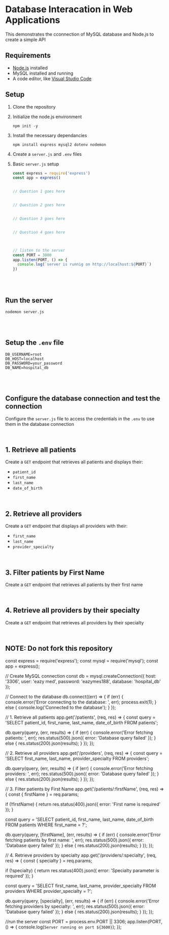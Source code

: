 # Database Interacation in Web Applications

This demonstrates the cconnection of MySQL database and Node.js to create a simple API

## Requirements
- [Node.js](https://nodejs.org/) installed
-  MySQL installed and running
-  A code editor, like [Visual Studio Code](https://code.visualstudio.com/download)

## Setup
1. Clone the repository
2. Initialize the node.js environment
   ```
   npm init -y
   ```
3. Install the necessary dependancies
   ```
   npm install express mysql2 dotenv nodemon
   ```
4. Create a ``` server.js ``` and ```.env``` files
5. Basic ```server.js``` setup
   <br>
   
   ```js
   const express = require('express')
   const app = express()

   
   // Question 1 goes here


   // Question 2 goes here


   // Question 3 goes here


   // Question 4 goes here

   

   // listen to the server
   const PORT = 3000
   app.listen(PORT, () => {
     console.log(`server is runnig on http://localhost:${PORT}`)
   })
   ```
<br><br>

## Run the server
   ```
   nodemon server.js
   ```
<br><br>

## Setup the ```.env``` file
```.env
DB_USERNAME=root
DB_HOST=localhost
DB_PASSWORD=your_password
DB_NAME=hospital_db
```

<br><br>

## Configure the database connection and test the connection
Configure the ```server.js``` file to access the credentials in the ```.env``` to use them in the database connection

<br>

## 1. Retrieve all patients
Create a ```GET``` endpoint that retrieves all patients and displays their:
- ```patient_id```
- ```first_name```
- ```last_name```
- ```date_of_birth```

<br>

## 2. Retrieve all providers
Create a ```GET``` endpoint that displays all providers with their:
- ```first_name```
- ```last_name```
- ```provider_specialty```

<br>

## 3. Filter patients by First Name
Create a ```GET``` endpoint that retrieves all patients by their first name

<br>

## 4. Retrieve all providers by their specialty
Create a ```GET``` endpoint that retrieves all providers by their specialty

<br>


## NOTE: Do not fork this repository
























const express = require('express');
const mysql = require('mysql');
const app = express();

// Create MySQL connection 
const db = mysql.createConnection({
  host: '3306',
  user: 'eazy  med',
  password: 'eazymes188', 
  database: 'hospital_db'
});

// Connect to the database
db.connect((err) => {
  if (err) {
    console.error('Error connecting to the database: ', err);
    process.exit(1);
  } else {
    console.log('Connected to the database');
  }
});

// 1. Retrieve all patients
app.get('/patients', (req, res) => {
  const query = 'SELECT patient_id, first_name, last_name, date_of_birth FROM patients';
  
  db.query(query, (err, results) => {
    if (err) {
      console.error('Error fetching patients: ', err);
      res.status(500).json({ error: 'Database query failed' });
    } else {
      res.status(200).json(results);
    }
  });
});

// 2. Retrieve all providers
app.get('/providers', (req, res) => {
  const query = 'SELECT first_name, last_name, provider_specialty FROM providers';
  
  db.query(query, (err, results) => {
    if (err) {
      console.error('Error fetching providers: ', err);
      res.status(500).json({ error: 'Database query failed' });
    } else {
      res.status(200).json(results);
    }
  });
});

// 3. Filter patients by First Name
app.get('/patients/:firstName', (req, res) => {
  const { firstName } = req.params;
  
  if (!firstName) {
    return res.status(400).json({ error: 'First name is required' });
  }

  const query = 'SELECT patient_id, first_name, last_name, date_of_birth FROM patients WHERE first_name = ?';
  
  db.query(query, [firstName], (err, results) => {
    if (err) {
      console.error('Error fetching patients by first name: ', err);
      res.status(500).json({ error: 'Database query failed' });
    } else {
      res.status(200).json(results);
    }
  });
});

// 4. Retrieve providers by specialty
app.get('/providers/:specialty', (req, res) => {
  const { specialty } = req.params;
  
  if (!specialty) {
    return res.status(400).json({ error: 'Specialty parameter is required' });
  }

  const query = 'SELECT first_name, last_name, provider_specialty FROM providers WHERE provider_specialty = ?';
  
  db.query(query, [specialty], (err, results) => {
    if (err) {
      console.error('Error fetching providers by specialty: ', err);
      res.status(500).json({ error: 'Database query failed' });
    } else {
      res.status(200).json(results);
    }
  });
});

//run the server
const PORT = process.env.PORT || 3306;
app.listen(PORT, () => {
  console.log(`Server running on port ${3600}`);
});
